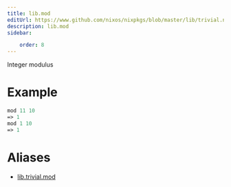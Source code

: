```yaml
---
title: lib.mod
editUrl: https://www.github.com/nixos/nixpkgs/blob/master/lib/trivial.nix#L355C9
description: lib.mod
sidebar:

    order: 8
---
```


Integer modulus

# Example

```nix
mod 11 10
=> 1
mod 1 10
=> 1
```


# Aliases

- [lib.trivial.mod](reference/lib/trivial/lib-trivial-mod)


